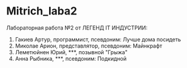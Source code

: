 # Mitrich_laba2
Лабораторная работа №2 от ЛЕГЕНД IT ИНДУСТРИИ:

1. Гакиев Артур, программист, псевдоним: Лучше дома посидеть
2. Миколае Арион, представлятор, псевдоним: Майнкрафт
3. Леметюйнен Юрий, ***, позывной "Грыжа" 
4. Анна Рыбника, ***, псевдоним: Подкидной
